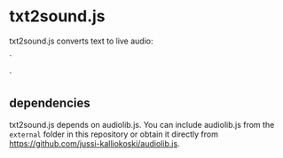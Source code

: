 # txt2sound.js

txt2sound.js converts text to live audio:

`
<script>
txt2sound.setText('this is my text');
txt2sound.play();
txt2sound.stop();
</script>
`

## dependencies

txt2sound.js depends on audiolib.js. You can include audiolib.js from the `external` folder in this repository or obtain it directly from https://github.com/jussi-kalliokoski/audiolib.js.



